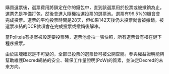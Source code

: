 購買選票後，選票費用將鎖定在你的錢包中，直到該選票用於投票或被撤銷為止。選票先是準備打包，然後會進入隨機抽選投票的選票池。選票有99.5%的機會會完成投票。選票的平均投票時間是28天，但如果142天後仍未投票就會被撤銷。被選票凍結的DCR款項會在完成投票或撤銷後解凍。

當Politeia有提案被設定要投票時，選票池會拍一張快照，所有選票皆有權在鏈下程序投票。

由於區塊確認是不可變的，全部已投票的選票皆可被公開查閱。參與權益證明能夠幫助維護Decred網絡的安全、確保工作量證明(PoW)的質素，並決定Decred的未來方向。

